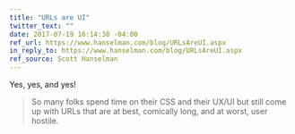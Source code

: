 ```yaml
---
title: "URLs are UI"
twitter_text: ""
date: 2017-07-19 16:14:38 -04:00
ref_url: https://www.hanselman.com/blog/URLsAreUI.aspx
in_reply_to: https://www.hanselman.com/blog/URLsAreUI.aspx
ref_source: Scott Hanselman
---
```


Yes, yes, and yes!

> So many folks spend time on their CSS and their UX/UI but still come up with URLs that are at best, comically long, and at worst, user hostile.